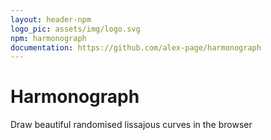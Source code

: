 ```yaml
---
layout: header-npm
logo_pic: assets/img/logo.svg
npm: harmonograph
documentation: https://github.com/alex-page/harmonograph
---
```


# Harmonograph

Draw beautiful randomised lissajous curves in the browser
